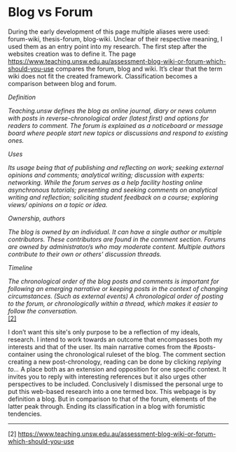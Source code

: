 # Blog vs Forum



During the early development of this page multiple aliases were used: forum-wiki, thesis-forum, blog-wiki. Unclear of their respective meaning, I used them as an entry point into my research. The first step after the websites creation was to define it. The page https://www.teaching.unsw.edu.au/assessment-blog-wiki-or-forum-which-should-you-use compares the forum, blog and wiki. It’s clear that the term wiki does not fit the created framework. Classification becomes a comparison between blog and forum. 



*Definition*

*Teaching.unsw defines the blog as online journal, diary or news column with posts in reverse-chronological order (latest first) and options for readers to comment. The forum is explained as a noticeboard or message board where people start new topics or discussions and respond to existing ones.* 


*Uses*

*Its usage being that of publishing and reflecting on work; seeking external opinions and comments; analytical writing; discussion with experts: networking. While the forum serves as a help facility hosting online asynchronous tutorials; presenting and seeking comments on analytical writing and reflection; soliciting student feedback on a course; exploring views/ opinions on a topic or idea.* 



*Ownership, authors*

*The blog is owned by an individual. It can have a single author or multiple contributors. These contributors are found in the comment section. Forums are owned by administrator/s who may moderate content. Multiple authors contribute to their own or others’ discussion threads.* 


*Timeline*

*The chronological order of the blog posts and comments is important for following an emerging narrative or keeping posts in the context of changing circumstances. (Such as external events) A chronological order of posting to the forum, or chronologically within a thread, which makes it easier to follow the conversation.* <br>
<a href="https://www.teaching.unsw.edu.au/assessment-blog-wiki-or-forum-which-should-you-use" target="_blank">[2]</a>

I don’t want this site's only purpose to be a reflection of my ideals, research. I intend to work towards an outcome that encompasses both my interests and that of the user. Its main narrative comes from the #posts-container using the chronological ruleset of the blog. The comment section creating a new post-chronology, reading can be done by clicking *replying to…*  A place both as an extension and opposition for one specific context. It invites you to reply with interesting references but it also urges other perspectives to be included. Conclusively I dismissed the personal urge to put this web-based research into a one termed box. This webpage is by definition a blog. But in comparison to that of the forum, elements of the latter peak through. Ending its classification in a blog with forumistic tendencies.

---

[2] https://www.teaching.unsw.edu.au/assessment-blog-wiki-or-forum-which-should-you-use
